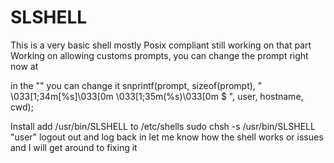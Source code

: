 # SLSHELL



This is a very basic shell mostly Posix compliant still working on that part
Working on allowing customs prompts, you can change the prompt right now at 

in the "" you can change it
snprintf(prompt, sizeof(prompt), " \033[1;34m[%s]\033[0m \033[1;35m(%s)\033[0m $ ", user, hostname, cwd);


Install
add /usr/bin/SLSHELL to /etc/shells
sudo chsh -s /usr/bin/SLSHELL "user"
logout out and log back in
let me know how the shell works or issues and I will get around to fixing it

